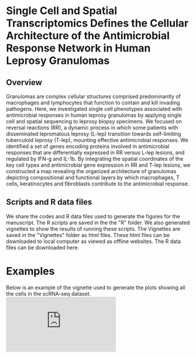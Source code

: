 # Single Cell and Spatial Transcriptomics Defines the Cellular Architecture of the Antimicrobial Response Network in Human Leprosy Granulomas

## Overview
Granulomas are complex cellular structures comprised predominantly of macrophages and lymphocytes that function to contain and kill invading pathogens. Here, we investigated single cell phenotypes associated with antimicrobial responses in human leprosy granulomas by applying single cell and spatial sequencing to leprosy biopsy specimens. We focused on reversal reactions (RR), a dynamic process in which some patients with disseminated lepromatous leprosy (L-lep) transition towards self-limiting tuberculoid leprosy (T-lep), mounting effective antimicrobial responses. We identified a set of genes encoding proteins involved in antimicrobial responses that are differentially expressed in RR versus L-lep lesions, and regulated by IFN-g and IL-1b. By integrating the spatial coordinates of the key cell types and antimicrobial gene expression in RR and T-lep lesions, we constructed a map revealing the organized architecture of granulomas depicting compositional and functional layers by which macrophages, T cells, keratinocytes and fibroblasts contribute to the antimicrobial response.

## Scripts and R data files
We share the codes and R data files used to generate the figures for the manuscript.
The R scripts are saved in the the "R" folder. We also generated vignettes to show the results of running these scripts. The Vignettes are saved in the "Vignettes" folder as html files. These html files can be downloaded to local computer as viewed as offline websites.
The R data files can be downloaded here.

# Examples
Below is an example of the vignette used to generate the plots showing all the cells in the scRNA-seq dataset.
![All_Cells](https://github.com/mafeiyang/leprosy_amg_network/blob/main/Vignettes/test12.pdf)
